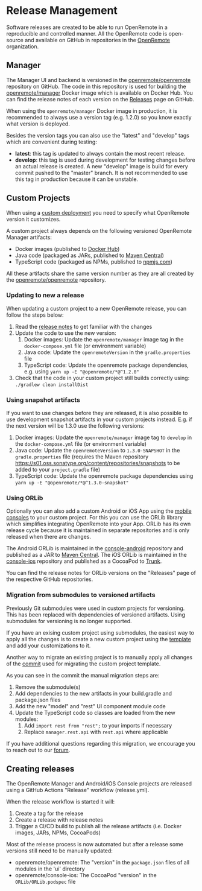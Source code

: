 # Release Management

Software releases are created to be able to run OpenRemote in a reproducible and controlled manner.
All the OpenRemote code is open-source and available on GitHub in repositories in the [OpenRemote](https://github.com/openremote/) organization.

## Manager

The Manager UI and backend is versioned in the [openremote/openremote](https://github.com/openremote/openremote) repository on GitHub. 
The code in this repository is used for building the [openremote/manager](https://hub.docker.com/r/openremote/manager) Docker image which is available on Docker Hub.
You can find the release notes of each version on the [Releases](https://github.com/openremote/openremote/releases) page on GitHub.

When using the `openremote/manager` Docker image in production, it is recommended to always use a version tag (e.g. 1.2.0) so you know exactly what version is deployed.

Besides the version tags you can also use the "latest" and "develop" tags which are convenient during testing:

* **latest**: this tag is updated to always contain the most recent release.
* **develop**: this tag is used during development for testing changes before an actual release is created. A new "develop" image is build for every commit pushed to the "master" branch. It is not recommended to use this tag in production because it can be unstable.

## Custom Projects

When using a [custom deployment](custom-deployment) you need to specify what OpenRemote version it customizes.

A custom project always depends on the following versioned OpenRemote Manager artifacts:

* Docker images (published to [Docker Hub](https://hub.docker.com/u/openremote))
* Java code (packaged as JARs, published to [Maven Central](https://search.maven.org/search?q=io.openremote))
* TypeScript code (packaged as NPMs, published to [npmjs.com](https://www.npmjs.com/settings/openremote/packages))

All these artifacts share the same version number as they are all created by the [openremote/openremote](https://github.com/openremote/openremote) repository.

### Updating to new a release

When updating a custom project to a new OpenRemote release, you can follow the steps below:

1. Read the [release notes](https://github.com/openremote/openremote/releases) to get familiar with the changes
2. Update the code to use the new version:
   1. Docker images: Update the `openremote/manager` image tag in the `docker-compose.yml` file (or environment variable)
   2. Java code: Update the `openremoteVersion` in the `gradle.properties` file
   3. TypeScript code: Update the openremote package dependencies, e.g. using `yarn up -E "@openremote/*@^1.2.0"`
3. Check that the code in your custom project still builds correctly using: `./gradlew clean installDist`

### Using snapshot artifacts

If you want to use changes before they are released, it is also possible to use development snapshot artifacts in your custom projects instead.
E.g. if the next version will be 1.3.0 use the following versions:

1. Docker images: Update the `openremote/manager` image tag to `develop` in the `docker-compose.yml` file (or environment variable)
2. Java code: Update the `openremoteVersion` to `1.3.0-SNAPSHOT` in the `gradle.properties` file (requires the Maven repository https://s01.oss.sonatype.org/content/repositories/snapshots to be added to your `project.gradle` file)
3. TypeScript code: Update the openremote package dependencies using `yarn up -E "@openremote/*@^1.3.0-snapshot"`

### Using ORLib

Optionally you can also add a custom Android or iOS App using the [mobile consoles](../../developer-guide/working-on-the-mobile-consoles) to your custom project.
For this you can use the ORLib library which simplifies integrating OpenRemote into your App.
ORLib has its own release cycle because it is maintained in separate repositories and is only released when there are changes.

The Android ORLib is maintained in the [console-android](https://github.com/openremote/console-android) repository and published as a JAR to [Maven Central](https://search.maven.org/artifact/io.openremote/orlib).
The iOS ORLib is maintained in the [console-ios](https://github.com/openremote/console-ios) repository and published as a CocoaPod to [Trunk](https://cocoapods.org/pods/orlib).

You can find the release notes for ORLib versions on the "Releases" page of the respective GitHub repositories.

### Migration from submodules to versioned artifacts

Previously Git submodules were used in custom projects for versioning.
This has been replaced with dependencies of versioned artifacts.
Using submodules for versioning is no longer supported.

If you have an exising custom project using submodules, the easiest way to apply all the changes is to create a new custom project using the [template](https://github.com/openremote/custom-project) and add your customizations to it.

Another way to migrate an existing project is to manually apply all changes of the [commit](https://github.com/openremote/custom-project/commit/...) used for migrating the custom project template.

As you can see in the commit the manual migration steps are:

1. Remove the submodule(s)
2. Add dependencies to the new artifacts in your build.gradle and package.json files
3. Add the new "model" and "rest" UI component module code
4. Update the TypeScript code so classes are loaded from the new modules:
   1. Add `import rest from "rest";` to your imports if necessary
   2. Replace `manager.rest.api` with `rest.api` where applicable

If you have additional questions regarding this migration, we encourage you to reach out to our [forum](https://forum.openremote.io/).

## Creating releases

The OpenRemote Manager and Android/iOS Console projects are released using a GitHub Actions "Release" workflow (release.yml).

When the release workflow is started it will:

1. Create a tag for the release
2. Create a release with release notes
3. Trigger a CI/CD build to publish all the release artifacts (i.e. Docker images, JARs, NPMs, CocoaPods)

Most of the release process is now automated but after a release some versions still need to be manually updated:

* openremote/openremote: The "version" in the `package.json` files of all modules in the 'ui' directory
* openremote/console-ios: The CocoaPod "version" in the `ORLib/ORLib.podspec` file
